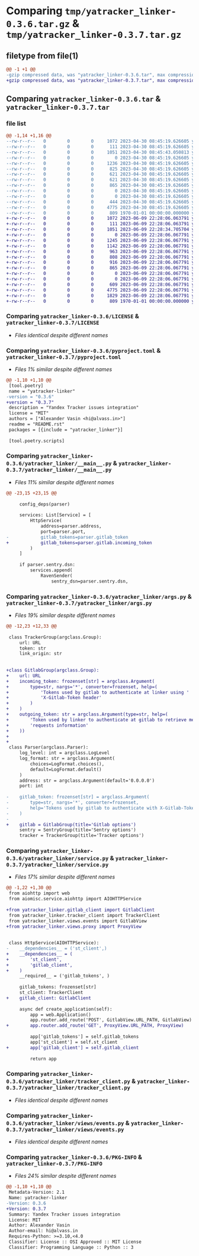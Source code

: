 # Comparing `tmp/yatracker_linker-0.3.6.tar.gz` & `tmp/yatracker_linker-0.3.7.tar.gz`

## filetype from file(1)

```diff
@@ -1 +1 @@
-gzip compressed data, was "yatracker_linker-0.3.6.tar", max compression
+gzip compressed data, was "yatracker_linker-0.3.7.tar", max compression
```

## Comparing `yatracker_linker-0.3.6.tar` & `yatracker_linker-0.3.7.tar`

### file list

```diff
@@ -1,14 +1,16 @@
--rw-r--r--   0        0        0     1072 2023-04-30 08:45:19.626605 yatracker_linker-0.3.6/LICENSE
--rw-r--r--   0        0        0      111 2023-04-30 08:45:19.626605 yatracker_linker-0.3.6/README.rst
--rw-r--r--   0        0        0     1051 2023-04-30 08:45:43.050813 yatracker_linker-0.3.6/pyproject.toml
--rw-r--r--   0        0        0        0 2023-04-30 08:45:19.626605 yatracker_linker-0.3.6/yatracker_linker/__init__.py
--rw-r--r--   0        0        0     1236 2023-04-30 08:45:19.626605 yatracker_linker-0.3.6/yatracker_linker/__main__.py
--rw-r--r--   0        0        0      825 2023-04-30 08:45:19.626605 yatracker_linker-0.3.6/yatracker_linker/args.py
--rw-r--r--   0        0        0      621 2023-04-30 08:45:19.626605 yatracker_linker-0.3.6/yatracker_linker/deps.py
--rw-r--r--   0        0        0      621 2023-04-30 08:45:19.626605 yatracker_linker-0.3.6/yatracker_linker/service.py
--rw-r--r--   0        0        0      865 2023-04-30 08:45:19.626605 yatracker_linker-0.3.6/yatracker_linker/tracker_client.py
--rw-r--r--   0        0        0        0 2023-04-30 08:45:19.626605 yatracker_linker-0.3.6/yatracker_linker/utils.py
--rw-r--r--   0        0        0        0 2023-04-30 08:45:19.626605 yatracker_linker-0.3.6/yatracker_linker/views/__init__.py
--rw-r--r--   0        0        0      444 2023-04-30 08:45:19.626605 yatracker_linker-0.3.6/yatracker_linker/views/base.py
--rw-r--r--   0        0        0     4775 2023-04-30 08:45:19.626605 yatracker_linker-0.3.6/yatracker_linker/views/events.py
--rw-r--r--   0        0        0      809 1970-01-01 00:00:00.000000 yatracker_linker-0.3.6/PKG-INFO
+-rw-r--r--   0        0        0     1072 2023-06-09 22:28:06.063791 yatracker_linker-0.3.7/LICENSE
+-rw-r--r--   0        0        0      111 2023-06-09 22:28:06.063791 yatracker_linker-0.3.7/README.rst
+-rw-r--r--   0        0        0     1051 2023-06-09 22:28:34.705704 yatracker_linker-0.3.7/pyproject.toml
+-rw-r--r--   0        0        0        0 2023-06-09 22:28:06.067791 yatracker_linker-0.3.7/yatracker_linker/__init__.py
+-rw-r--r--   0        0        0     1245 2023-06-09 22:28:06.067791 yatracker_linker-0.3.7/yatracker_linker/__main__.py
+-rw-r--r--   0        0        0     1142 2023-06-09 22:28:06.067791 yatracker_linker-0.3.7/yatracker_linker/args.py
+-rw-r--r--   0        0        0      963 2023-06-09 22:28:06.067791 yatracker_linker-0.3.7/yatracker_linker/deps.py
+-rw-r--r--   0        0        0      808 2023-06-09 22:28:06.067791 yatracker_linker-0.3.7/yatracker_linker/gitlab_client.py
+-rw-r--r--   0        0        0      916 2023-06-09 22:28:06.067791 yatracker_linker-0.3.7/yatracker_linker/service.py
+-rw-r--r--   0        0        0      865 2023-06-09 22:28:06.067791 yatracker_linker-0.3.7/yatracker_linker/tracker_client.py
+-rw-r--r--   0        0        0        0 2023-06-09 22:28:06.067791 yatracker_linker-0.3.7/yatracker_linker/utils.py
+-rw-r--r--   0        0        0        0 2023-06-09 22:28:06.067791 yatracker_linker-0.3.7/yatracker_linker/views/__init__.py
+-rw-r--r--   0        0        0      609 2023-06-09 22:28:06.067791 yatracker_linker-0.3.7/yatracker_linker/views/base.py
+-rw-r--r--   0        0        0     4775 2023-06-09 22:28:06.067791 yatracker_linker-0.3.7/yatracker_linker/views/events.py
+-rw-r--r--   0        0        0     1829 2023-06-09 22:28:06.067791 yatracker_linker-0.3.7/yatracker_linker/views/proxy.py
+-rw-r--r--   0        0        0      809 1970-01-01 00:00:00.000000 yatracker_linker-0.3.7/PKG-INFO
```

### Comparing `yatracker_linker-0.3.6/LICENSE` & `yatracker_linker-0.3.7/LICENSE`

 * *Files identical despite different names*

### Comparing `yatracker_linker-0.3.6/pyproject.toml` & `yatracker_linker-0.3.7/pyproject.toml`

 * *Files 1% similar despite different names*

```diff
@@ -1,10 +1,10 @@
 [tool.poetry]
 name = "yatracker-linker"
-version = "0.3.6"
+version = "0.3.7"
 description = "Yandex Tracker issues integration"
 license = "MIT"
 authors = ["Alexander Vasin <hi@alvass.in>"]
 readme = "README.rst"
 packages = [{include = "yatracker_linker"}]
 
 [tool.poetry.scripts]
```

### Comparing `yatracker_linker-0.3.6/yatracker_linker/__main__.py` & `yatracker_linker-0.3.7/yatracker_linker/__main__.py`

 * *Files 11% similar despite different names*

```diff
@@ -23,15 +23,15 @@
 
     config_deps(parser)
 
     services: List[Service] = [
         HttpService(
             address=parser.address,
             port=parser.port,
-            gitlab_tokens=parser.gitlab_token
+            gitlab_tokens=parser.gitlab.incoming_token
         )
     ]
 
     if parser.sentry.dsn:
         services.append(
             RavenSender(
                 sentry_dsn=parser.sentry.dsn,
```

### Comparing `yatracker_linker-0.3.6/yatracker_linker/args.py` & `yatracker_linker-0.3.7/yatracker_linker/args.py`

 * *Files 19% similar despite different names*

```diff
@@ -12,23 +12,33 @@
 
 class TrackerGroup(argclass.Group):
     url: URL
     token: str
     link_origin: str
 
 
+class GitlabGroup(argclass.Group):
+    url: URL
+    incoming_token: frozenset[str] = argclass.Argument(
+        type=str, nargs='*', converter=frozenset, help=(
+            'Tokens used by gitlab to authenticate at linker using '
+            'X-Gitlab-Token header'
+        )
+    )
+    outgoing_token: str = argclass.Argument(type=str, help=(
+        'Token used by linker to authenticate at gitlab to retrieve merge '
+        'requests information'
+    ))
+
+
 class Parser(argclass.Parser):
     log_level: int = argclass.LogLevel
     log_format: str = argclass.Argument(
         choices=LogFormat.choices(),
         default=LogFormat.default()
     )
     address: str = argclass.Argument(default='0.0.0.0')
     port: int
 
-    gitlab_token: frozenset[str] = argclass.Argument(
-        type=str, nargs='*', converter=frozenset,
-        help='Tokens used by gitlab to authenticate with X-Gitlab-Token header'
-    )
-
+    gitlab = GitlabGroup(title='Gitlab options')
     sentry = SentryGroup(title='Sentry options')
     tracker = TrackerGroup(title='Tracker options')
```

### Comparing `yatracker_linker-0.3.6/yatracker_linker/service.py` & `yatracker_linker-0.3.7/yatracker_linker/service.py`

 * *Files 17% similar despite different names*

```diff
@@ -1,22 +1,30 @@
 from aiohttp import web
 from aiomisc.service.aiohttp import AIOHTTPService
 
+from yatracker_linker.gitlab_client import GitlabClient
 from yatracker_linker.tracker_client import TrackerClient
 from yatracker_linker.views.events import GitlabView
+from yatracker_linker.views.proxy import ProxyView
 
 
 class HttpService(AIOHTTPService):
-    __dependencies__ = ('st_client',)
+    __dependencies__ = (
+        'st_client',
+        'gitlab_client',
+    )
     __required__ = ('gitlab_tokens', )
 
     gitlab_tokens: frozenset[str]
     st_client: TrackerClient
+    gitlab_client: GitlabClient
 
     async def create_application(self):
         app = web.Application()
         app.router.add_route('POST', GitlabView.URL_PATH, GitlabView)
+        app.router.add_route('GET', ProxyView.URL_PATH, ProxyView)
 
         app['gitlab_tokens'] = self.gitlab_tokens
         app['st_client'] = self.st_client
+        app['gitlab_client'] = self.gitlab_client
 
         return app
```

### Comparing `yatracker_linker-0.3.6/yatracker_linker/tracker_client.py` & `yatracker_linker-0.3.7/yatracker_linker/tracker_client.py`

 * *Files identical despite different names*

### Comparing `yatracker_linker-0.3.6/yatracker_linker/views/events.py` & `yatracker_linker-0.3.7/yatracker_linker/views/events.py`

 * *Files identical despite different names*

### Comparing `yatracker_linker-0.3.6/PKG-INFO` & `yatracker_linker-0.3.7/PKG-INFO`

 * *Files 24% similar despite different names*

```diff
@@ -1,10 +1,10 @@
 Metadata-Version: 2.1
 Name: yatracker-linker
-Version: 0.3.6
+Version: 0.3.7
 Summary: Yandex Tracker issues integration
 License: MIT
 Author: Alexander Vasin
 Author-email: hi@alvass.in
 Requires-Python: >=3.10,<4.0
 Classifier: License :: OSI Approved :: MIT License
 Classifier: Programming Language :: Python :: 3
```

